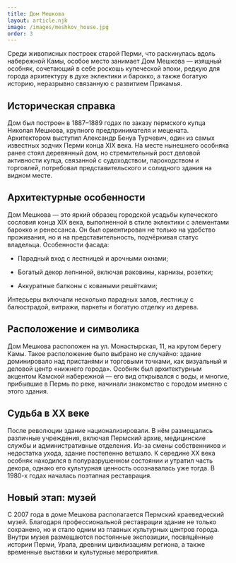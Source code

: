 ```yaml
---
title: Дом Мешкова
layout: article.njk
image: /images/meshkov_house.jpg
order: 3
---
```


Среди живописных построек старой Перми, что раскинулась вдоль набережной Камы, особое место занимает Дом Мешкова — изящный особняк, сочетающий в себе роскошь купеческой эпохи, редкую для города архитектуру в духе эклектики и барокко, а также богатую историю, неразрывно связанную с развитием Прикамья.

## Историческая справка

Дом был построен в 1887–1889 годах по заказу пермского купца Николая Мешкова, крупного предпринимателя и мецената. Архитектором выступил Александр Бенуа Турчевич, один из самых известных зодчих Перми конца XIX века.
На месте нынешнего особняка ранее стоял деревянный дом, но стремительный рост деловой активности купца, связанной с судоходством, пароходством и торговлей, потребовал представительского и солидного здания на видном месте.

## Архитектурные особенности

Дом Мешкова — это яркий образец городской усадьбы купеческого сословия конца XIX века, выполненной в стиле эклектики с элементами барокко и ренессанса. Он был ориентирован не только на удобство проживания, но и на представительность, подчёркивая статус владельца.
Особенности фасада:
- Парадный вход с лестницей и арочными окнами;

- Богатый декор лепниной, включая раковины, карнизы, розетки;

- Аккуратные балконы с коваными решётками;


Интерьеры включали несколько парадных залов, лестницу с балюстрадой, витражи, паркеты и богатую отделку из дерева.

## Расположение и символика

Дом Мешкова расположен на ул. Монастырская, 11, на крутом берегу Камы. Такое расположение было выбрано не случайно: здание доминировало над пристанями и торговыми точками, как визуальный и деловой центр «нижнего города».
Особняк был архитектурным акцентом Камской набережной — его вид открывался с воды, и многие, прибывшие в Пермь по реке, начинали знакомство с городом именно с этого здания.

## Судьба в XX веке

После революции здание национализировали. В нём размещались различные учреждения, включая Пермский архив, медицинские службы и административные отделения. Из-за смены собственников и недостатка ухода, здание постепенно ветшало.
К середине XX века особняк находился в полуразрушенном состоянии и утратил часть декора, однако его культурная ценность осознавалась уже тогда. В 1980-х годах началась поэтапная реставрация.

## Новый этап: музей

С 2007 года в доме Мешкова располагается Пермский краеведческий музей. Благодаря профессиональной реставрации здание не только сохранено, но и стало одним из главных культурных центров города.
Внутри музея размещаются постоянные экспозиции, посвящённые истории Перми, Урала, древним цивилизациям региона, а также временные выставки и культурные мероприятия.
